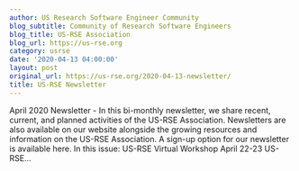 ```yaml
---
author: US Research Software Engineer Community
blog_subtitle: Community of Research Software Engineers
blog_title: US-RSE Association
blog_url: https://us-rse.org
category: usrse
date: '2020-04-13 04:00:00'
layout: post
original_url: https://us-rse.org/2020-04-13-newsletter/
title: US-RSE Newsletter
---
```


April 2020 Newsletter - 
          In this bi-monthly newsletter, we share recent, current, and planned activities of the US-RSE Association. Newsletters are also available on our website alongside the growing resources and information on the US-RSE Association. A sign-up option for our newsletter is available here. In this issue: US-RSE Virtual Workshop April 22-23 US-RSE...